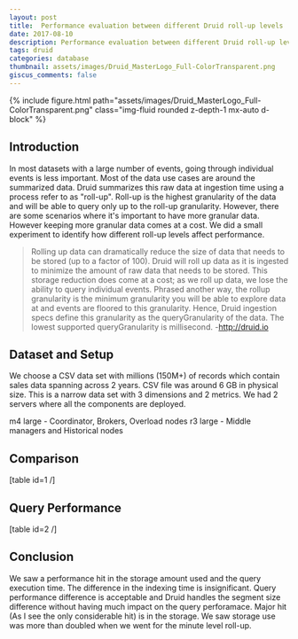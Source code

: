 ```yaml
---
layout: post
title:  Performance evaluation between different Druid roll-up levels
date: 2017-08-10
description: Performance evaluation between different Druid roll-up levels
tags: druid
categories: database
thumbnail: assets/images/Druid_MasterLogo_Full-ColorTransparent.png
giscus_comments: false
---
```


<div class="row mt-3">
    <div class="col-sm mt-3 mt-md-0">
        {% include figure.html path="assets/images/Druid_MasterLogo_Full-ColorTransparent.png" class="img-fluid rounded z-depth-1 mx-auto d-block" %}
    </div>
</div>

## Introduction

In most datasets with a large number of events, going through individual events is less important. Most of the data use cases are around the summarized data. Druid summarizes this raw data at ingestion time using a process refer to as "roll-up". Roll-up is the highest granularity of the data and will be able to query only up to the roll-up granularity. However, there are some scenarios where it's important to have more granular data. However keeping more granular data comes at a cost. We did a small experiment to identify how different roll-up levels affect performance.

> Rolling up data can dramatically reduce the size of data that needs to be stored (up to a factor of 100). Druid will roll up data as it is ingested to minimize the amount of raw data that needs to be stored. This storage reduction does come at a cost; as we roll up data, we lose the ability to query individual events. Phrased another way, the rollup granularity is the minimum granularity you will be able to explore data at and events are floored to this granularity. Hence, Druid ingestion specs define this granularity as the queryGranularity of the data. The lowest supported queryGranularity is millisecond. -http://druid.io

## Dataset and Setup

We choose a CSV data set with millions (150M+) of records which contain sales data spanning across 2 years. CSV file was around 6 GB in physical size. This is a narrow data set with 3 dimensions and 2 metrics. We had 2 servers where all the components are deployed.

m4 large - Coordinator, Brokers, Overload nodes r3 large - Middle managers and Historical nodes

## Comparison

\[table id=1 /\]

## Query Performance

\[table id=2 /\]

## Conclusion

We saw a performance hit in the storage amount used and the query execution time. The difference in the indexing time is insignificant. Query performance difference is acceptable and Druid handles the segment size difference without having much impact on the query perforamace. Major hit (As I see the only considerable hit) is in the storage. We saw storage use was more than doubled when we went for the minute level roll-up.
